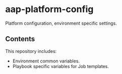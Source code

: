 # aap-platform-config

Platform configuration, environment specific settings.

## Contents

This repository includes:
- Environment common variables.
- Playbook specific variables for Job templates.

